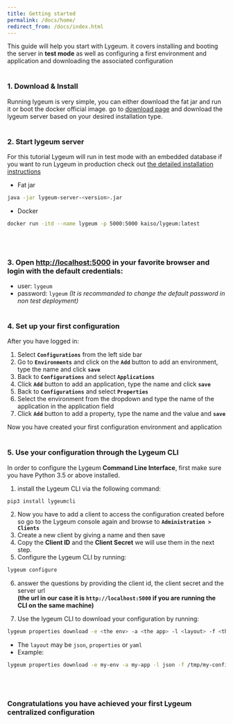 ```yaml
---
title: Getting started
permalink: /docs/home/
redirect_from: /docs/index.html
---
```




This guide will help you start with Lygeum. it covers installing and booting the server in **test mode** as well as configuring a first environment and application and downloading the associated configuration
<br><br>

### 1. Download & Install
Running lygeum is very simple, you can either download the fat jar and run it or boot the docker official image.
go to [download page](/lygeum/downloads) and download the lygeum server based on your desired installation type.
<br><br>

### 2. Start lygeum server
For this tutorial Lygeum will run in test mode with an embedded database if you want to run Lygeum in production check out [the detailed installation instructions](/lygeum/docs/installation/)
* Fat jar
```bash
java -jar lygeum-server-<version>.jar 
```
* Docker 
```bash
docker run -itd --name lygeum -p 5000:5000 kaiso/lygeum:latest
```
<br><br>

### 3. Open [http://localhost:5000](http://localhost:5000) in your favorite browser and login with the default credentials:
  * user: `lygeum`
  * password: `lygeum`
_(It is recommanded to change the default password in non test deployment)_
<br><br>

### 4. Set up your first configuration
After you have logged in:
1. Select **`Configurations`** from the left side bar
2. Go to **`Environments`** and click on the **`Add`** button to add an environment, type the name and click **`save`**
3. Back to **`Configurations`** and select **`Applications`**
4. Click **`Add`** button to add an application, type the name and click **`save`**
5. Back to **`Configurations`** and select **`Properties`**
6. Select the environment from the dropdown and type the name of the application in the application field
7. Click **`Add`** button to add a property, type the name and the value and **`save`**

Now you have created your first configuration environment and application
<br><br>

### 5. Use your configuration through the Lygeum CLI
In order to configure the Lygeum **Command Line Interface**, first make sure you have Python 3.5 or above installed.
1. install the Lygeum CLI via the following command:
```bash
pip3 install lygeumcli
```
2. Now you have to add a client to access the configuration created before so go to the Lygeum console again and browse to **`Administration > Clients`**
3. Create a new client by giving a name and then save
4. Copy the **Client ID** and the **Client Secret** we will use them in the next step.
5. Configure the Lygeum CLI by running:
```bash
lygeum configure
```
6. answer the questions by providing the client id, the client secret and the server url<br>
**(the url in our case it is `http://localhost:5000` if you are running the CLI on the same machine)**

7. Use the lygeum CLI to download your configuration by running:
```bash
lygeum properties download -e <the env> -a <the app> -l <layout> -f <the path to the file>
```
* The `layout` may be `json`, `properties` or `yaml`
* Example:
```bash
lygeum properties download -e my-env -a my-app -l json -f /tmp/my-config.json
```
<br><br>

### Congratulations you have achieved your first Lygeum centralized configuration